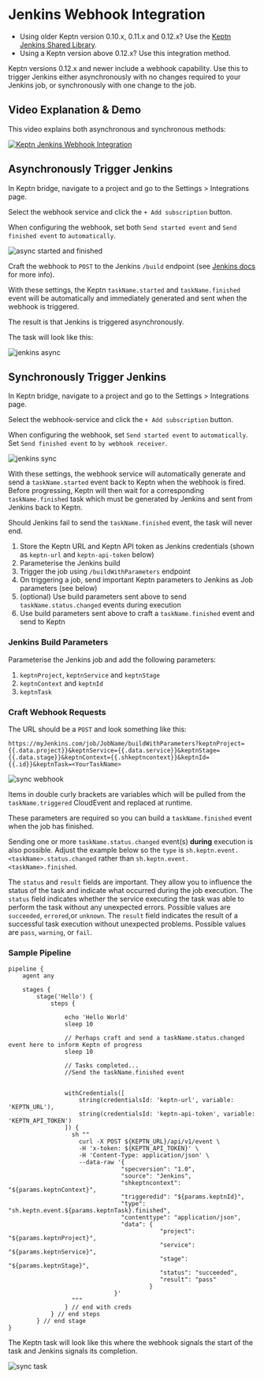 # Jenkins Webhook Integration

- Using older Keptn version 0.10.x, 0.11.x and 0.12.x? Use the [Keptn Jenkins Shared Library](https://artifacthub.io/packages/keptn/keptn-integrations/jenkins-library).
- Using a Keptn version above 0.12.x? Use this integration method.

Keptn versions 0.12.x and newer include a webhook capability. Use this to trigger Jenkins either asynchronously with no changes required to your Jenkins job, or synchronously with one change to the job.

## Video Explanation & Demo

This video explains both asynchronous and synchronous methods:

[![Keptn Jenkins Webhook Integration](https://img.youtube.com/vi/ehI23d7s-dY/0.jpg)](https://www.youtube.com/watch?v=ehI23d7s-dY&t=50s)

## Asynchronously Trigger Jenkins
In Keptn bridge, navigate to a project and go to the Settings > Integrations page.

Select the webhook service and click the `+ Add subscription` button.

When configuring the webhook, set both `Send started event` and `Send finished event` to `automatically`.

![async started and finished](https://raw.githubusercontent.com/keptn-contrib/artifacthub/main/jenkins-webhook/1.0.0/assets/async-started-finished.jpg)

Craft the webhook to `POST` to the Jenkins `/build` endpoint (see [Jenkins docs](https://www.jenkins.io/doc/book/using/remote-access-api/) for more info).

With these settings, the Keptn `taskName.started` and `taskName.finished` event will be automatically and immediately generated and sent when the webhook is triggered.

The result is that Jenkins is triggered asynchronously.

The task will look like this:

![jenkins async](https://raw.githubusercontent.com/keptn-contrib/artifacthub/main/jenkins-webhook/1.0.0/assets/async-task.jpg)

## Synchronously Trigger Jenkins

In Keptn bridge, navigate to a project and go to the Settings > Integrations page.

Select the webhook-service and click the `+ Add subscription` button.

When configuring the webhook, set `Send started event` to `automatically`. Set `Send finished event` to `by webhook receiver`.

![jenkins sync](https://raw.githubusercontent.com/keptn-contrib/artifacthub/main/jenkins-webhook/1.0.0/assets/sync-started-finished.jpg)

With these settings, the webhook service will automatically generate and send a `taskName.started` event back to Keptn when the webhook is fired. Before progressing, Keptn will then wait for a corresponding `taskName.finished` task which must be generated by Jenkins and sent from Jenkins back to Keptn.

Should Jenkins fail to send the `taskName.finished` event, the task will never end.

1. Store the Keptn URL and Keptn API token as Jenkins credentials (shown as `keptn-url` and `keptn-api-token` below)
2. Parameterise the Jenkins build
3. Trigger the job using `/buildWithParameters` endpoint
4. On triggering a job, send important Keptn parameters to Jenkins as Job parameters (see below)
5. (optional) Use build parameters sent above to send `taskName.status.changed` events during execution
6. Use build parameters sent above to craft a `taskName.finished` event and send to Keptn

### Jenkins Build Parameters
Parameterise the Jenkins job and add the following parameters:

1. `keptnProject`, `keptnService` and `keptnStage`
2. `keptnContext` and `keptnId`
3. `keptnTask`

### Craft Webhook Requests

The URL should be a `POST` and look something like this:

```
https://myJenkins.com/job/JobName/buildWithParameters?keptnProject={{.data.project}}&keptnService={{.data.service}}&keptnStage={{.data.stage}}&keptnContext={{.shkeptncontext}}&keptnId={{.id}}&keptnTask=<YourTaskName>
```

![sync webhook](https://raw.githubusercontent.com/keptn-contrib/artifacthub/main/jenkins-webhook/1.0.0/assets/sync-webhook.jpg)

Items in double curly brackets are variables which will be pulled from the `taskName.triggered` CloudEvent and replaced at runtime.

These parameters are required so you can build a `taskName.finished` event when the job has finished.

Sending one or more `taskName.status.changed` event(s) **during** execution is also possible. Adjust the example below so the `type` is `sh.keptn.event.<taskName>.status.changed` rather than `sh.keptn.event.<taskName>.finished`.

The `status` and `result` fields are important. They allow you to influence the status of the task and indicate what occurred during the job execution. The `status` field indicates whether the service executing the task was able to perform the task without any unexpected errors. Possible values are `succeeded`, `errored`,or `unknown`. The `result` field indicates the result of a successful task execution without unexpected problems. Possible values are `pass`, `warning`, or `fail`.

### Sample Pipeline

```
pipeline {
    agent any

    stages {
        stage('Hello') {
            steps {
                
                echo 'Hello World'
                sleep 10

                // Perhaps craft and send a taskName.status.changed event here to inform Keptn of progress
                sleep 10

                // Tasks completed...
                //Send the taskName.finished event 

                
                withCredentials([
                    string(credentialsId: 'keptn-url', variable: 'KEPTN_URL'),
                    string(credentialsId: 'keptn-api-token', variable: 'KEPTN_API_TOKEN')
                ]) {
                  sh ""
                    curl -X POST ${KEPTN_URL}/api/v1/event \
                    -H 'x-token: ${KEPTN_API_TOKEN}' \
                    -H 'Content-Type: application/json' \
                    --data-raw '{
                                "specversion": "1.0",
                                "source": "Jenkins",
                                "shkeptncontext": "${params.keptnContext}",
                                "triggeredid": "${params.keptnId}",
                                "type": "sh.keptn.event.${params.keptnTask}.finished",
                                "contenttype": "application/json",
                                "data": {
                                           "project": "${params.keptnProject}",
                                           "service": "${params.keptnService}",
                                           "stage": "${params.keptnStage}",
                                           "status": "succeeded",
                                           "result": "pass"
                                        }
                              }'
                  """
                } // end with creds
            } // end steps
        } // end stage
}
```

The Keptn task will look like this where the webhook signals the start of the task and Jenkins signals its completion.


![sync task](https://raw.githubusercontent.com/keptn-contrib/artifacthub/main/jenkins-webhook/1.0.0/assets/sync-task.jpg)
